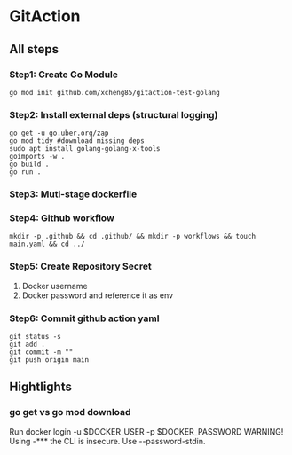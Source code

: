 # GitAction

## All steps

### Step1: Create Go Module

```shell
go mod init github.com/xcheng85/gitaction-test-golang

```

### Step2: Install external deps (structural logging)
```shell
go get -u go.uber.org/zap
go mod tidy #download missing deps
sudo apt install golang-golang-x-tools
goimports -w .
go build .
go run .

```

### Step3: Muti-stage dockerfile

### Step4: Github workflow
```shell
mkdir -p .github && cd .github/ && mkdir -p workflows && touch main.yaml && cd ../

```

### Step5: Create Repository Secret
1. Docker username
2. Docker password
and reference it as env

### Step6: Commit github action yaml
```shell
git status -s
git add .
git commit -m ""
git push origin main
```


## Hightlights

### go get vs go mod download

Run docker login -u $DOCKER_USER -p $DOCKER_PASSWORD
WARNING! Using -*** the CLI is insecure. Use --password-stdin.
